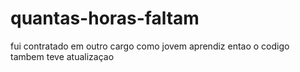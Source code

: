 # quantas-horas-faltam

fui contratado em outro cargo como jovem aprendiz entao o codigo tambem teve atualizaçao
